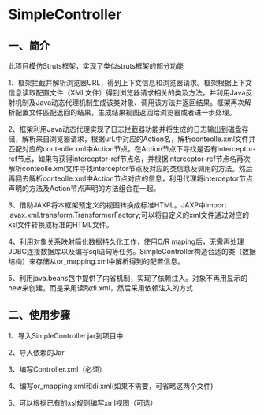 # SimpleController
## 一、简介
此项目模仿Struts框架，实现了类似struts框架的部分功能

1、框架拦截并解析浏览器URL，得到上下文信息和浏览器请求。框架根据上下文信息读取配置文件（XML文件）得到浏览器请求相关的类及方法，并利用Java反射机制及Java动态代理机制生成该类对象、调用该方法并返回结果。框架再次解析配置文件匹配返回的结果，生成结果视图返回给浏览器或者进一步处理。

2、框架利用Java动态代理实现了日志拦截器功能并将生成的日志输出到磁盘存储，解析来自浏览器请求，根据urL中对应的Action名，解析conteolle.xml文件并匹配对应的conteolle.xml中Action节点，在Action节点下寻找是否有interceptor-ref节点，如果有获得interceptor-ref节点名，并根据interceptor-ref节点名再次解析conteolle.xml文件寻找interceptor节点及对应的类信息及调用的方法。然后再回去解析conteolle.xml中Action节点对应的信息，利用代理将interceptor节点声明的方法及Action节点声明的方法组合在一起。

3、借助JAXP将本框架预定义的视图转换成标准HTML。JAXP中import javax.xml.transform.TransformerFactory;可以将自定义的xml文件通过对应的xsl文件转换成标准的HTML文件。

4、利用对象关系映射简化数据持久化工作，使用O/R maping后，无需再处理JDBC连接数据库以及编写sql语句等任务。SimpleController构造合适的类（数据结构）来存储从or_mapping.xml中解析得到的配置信息。

5、利用java.beans包中提供了内省机制，实现了依赖注入。对象不再用显示的new来创建，而是采用读取di.xml，然后采用依赖注入的方式
## 二、使用步骤
1、导入SimpleController.jar到项目中

2、导入依赖的Jar

3、编写Controller.xml（必须）

4、编写or_mapping.xml和di.xml(如果不需要，可省略这两个文件)

5、可以根据已有的xsl规则编写xml视图（可选）
